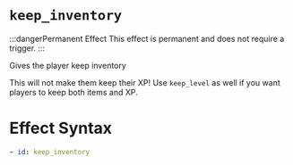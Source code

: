 # `keep_inventory`
:::dangerPermanent Effect
This effect is permanent and does not require a trigger.
:::

Gives the player keep inventory

This will not make them keep their XP! Use `keep_level` as well if you want players to keep both items and XP.

# Effect Syntax
```yaml
- id: keep_inventory
```

